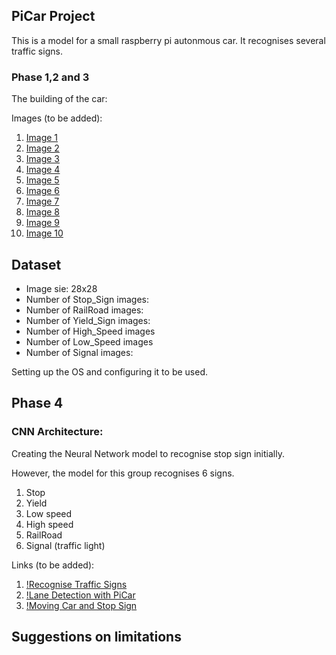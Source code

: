 ## PiCar Project

This is a model for a small raspberry pi autonmous car.
It recognises several traffic signs.

### Phase 1,2 and 3

The building of the car:

Images (to be added):

1. [Image 1]()
2. [Image 2]()
3. [Image 3]()
4. [Image 4]()
5. [Image 5]()
6. [Image 6]()
7. [Image 7]()
8. [Image 8]()
9. [Image 9]()
10. [Image 10]()

## Dataset

* Image sie: 28x28
* Number of Stop_Sign images:
* Number of RailRoad images:
* Number of Yield_Sign images: 
* Number of High_Speed images
* Number of Low_Speed images
* Number of Signal images: 

Setting up the OS and configuring it to be used.

## Phase 4

### CNN Architecture:

Creating the Neural Network model to recognise stop sign initially.

However, the model for this group recognises 6 signs.

1. Stop
2. Yield
3. Low speed
4. High speed
5. RailRoad
6. Signal (traffic light)

Links (to be added):
1. [!Recognise Traffic Signs](http://www.youtube.com/watch?v=6qRq6aZwnzw "Sign Recognition")
2. [!Lane Detection with PiCar](http://www.youtube.com/watch?v=vaN8VT8Z0qA "Lane Detection")
3. [!Moving Car and Stop Sign](http://www.youtube.com/watch?v=IbNAn3VLDZg "Moving Car and Stop Sign")

## Suggestions on limitations



